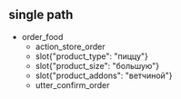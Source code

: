 ## single path               <!-- name of the story - just for debugging -->
* order_food               <!-- intent -->
  - action_store_order        <!-- action -->
  - slot{"product_type": "пиццу"}
  - slot{"product_size": "большую"}
  - slot{"product_addons": "ветчиной"}
  - utter_confirm_order